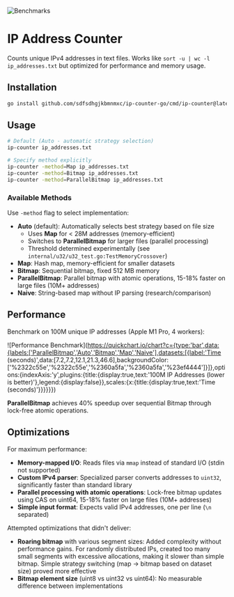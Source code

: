 ![Benchmarks](https://github.com/sdfsdhgjkbmnmxc/ip-counter-go/workflows/Benchmarks/badge.svg)

# IP Address Counter

Counts unique IPv4 addresses in text files. Works like `sort -u | wc -l ip_addresses.txt` but optimized for performance and memory usage.

## Installation

```bash
go install github.com/sdfsdhgjkbmnmxc/ip-counter-go/cmd/ip-counter@latest
```

## Usage

```bash
# Default (Auto - automatic strategy selection)
ip-counter ip_addresses.txt

# Specify method explicitly
ip-counter -method=Map ip_addresses.txt
ip-counter -method=Bitmap ip_addresses.txt
ip-counter -method=ParallelBitmap ip_addresses.txt
```

### Available Methods

Use `-method` flag to select implementation:

- **Auto** (default): Automatically selects best strategy based on file size
  - Uses **Map** for < 28M addresses (memory-efficient)
  - Switches to **ParallelBitmap** for larger files (parallel processing)
  - Threshold determined experimentally (see `internal/u32/u32_test.go:TestMemoryCrossover`)
- **Map**: Hash map, memory-efficient for smaller datasets
- **Bitmap**: Sequential bitmap, fixed 512 MB memory
- **ParallelBitmap**: Parallel bitmap with atomic operations, 15-18% faster on large files (10M+ addresses)
- **Naive**: String-based map without IP parsing (research/comparison)

## Performance

Benchmark on 100M unique IP addresses (Apple M1 Pro, 4 workers):

![Performance Benchmark](https://quickchart.io/chart?c={type:'bar',data:{labels:['ParallelBitmap','Auto','Bitmap','Map','Naive'],datasets:[{label:'Time (seconds)',data:[7.2,7.2,12.1,21.3,46.6],backgroundColor:['%2322c55e','%2322c55e','%2360a5fa','%2360a5fa','%23ef4444']}]},options:{indexAxis:'y',plugins:{title:{display:true,text:'100M IP Addresses (lower is better)'},legend:{display:false}},scales:{x:{title:{display:true,text:'Time (seconds)'}}}}}})

**ParallelBitmap** achieves 40% speedup over sequential Bitmap through lock-free atomic operations.

## Optimizations

For maximum performance:

- **Memory-mapped I/O**: Reads files via `mmap` instead of standard I/O (stdin not supported)
- **Custom IPv4 parser**: Specialized parser converts addresses to `uint32`, significantly faster than standard library
- **Parallel processing with atomic operations**: Lock-free bitmap updates using CAS on uint64, 15-18% faster on large files (10M+ addresses)
- **Simple input format**: Expects valid IPv4 addresses, one per line (`\n` separated)

Attempted optimizations that didn't deliver:

- **Roaring bitmap** with various segment sizes: Added complexity without performance gains. For randomly distributed IPs, created too many small segments with excessive allocations, making it slower than simple bitmap. Simple strategy switching (map → bitmap based on dataset size) proved more effective
- **Bitmap element size** (uint8 vs uint32 vs uint64): No measurable difference between implementations
